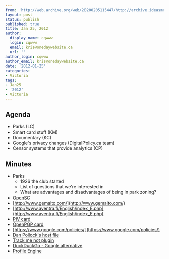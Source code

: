 ```yaml
---
from: 'http://web.archive.org/web/20200205115447/http://archive.ideasmeetings.org/wiki/Jan25,2012'
layout: post
status: publish
published: true
title: Jan 25, 2012
author:
  display_name: cqwww
  login: cqwww
  email: kris@onedaywebsite.ca
  url: ''
author_login: cqwww
author_email: kris@onedaywebsite.ca
date: '2012-01-25'
categories:
- Victoria
tags:
- Jan25
- '2012'
- Victoria
---
```


## Agenda

* Parks (LC)
* Smart card stuff (KM)
* Documentary (KC)
* Google's privacy changes (DigitalPolicy.ca team)
* Censor systems that provide analytics (CP)

## Minutes

* Parks 
    * 1926 the club started
    * List of questions that we're interested in
    * What are advantages and disadvantages of being in park zoning?
* [OpenSC](http://www.opensc-project.org/opensc)
* [http://www.gemalto.com/](http://www.gemalto.com/)
* [http://www.aventra.fi/English/index_E.php](http://www.aventra.fi/English/index_E.php)
* [PIV card](http://www.winmagic.com/market-segment/government/dod-cac-card)
* [OpenPGP card](http://www.g10code.com/p-card.html)
* [https://www.google.com/policies/](https://www.google.com/policies/)
* [Dan Pollock's host file](http://someonewhocares.org/hosts/)
* [Track me not plugin](http://trackmenot.org/)
* [DuckDuckGo - Google alternative](https://duckduckgo.com/)
* [Profile Engine](http://profileengine.com/)
